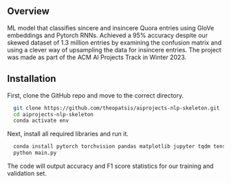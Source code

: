 ## Overview
ML model that classifies sincere and insincere Quora entries using GloVe embeddings and Pytorch RNNs. Achieved a 95% accuracy despite our skewed dataset of 1.3 million entries by examining the confusion matrix and using a clever way of upsampling the data for insincere entries. The project was made as part of  the ACM AI Projects Track in Winter 2023.

## Installation
First, clone the GitHub repo and move to the correct directory.
```bash
  git clone https://github.com/theopatsis/aiprojects-nlp-skeleton.git
  cd aiprojects-nlp-skeleton
  conda activate env
```

Next, install all required libraries and run it.
```bash
  conda install pytorch torchvision pandas matplotlib jupyter tqdm tensorboard transformers torchmetrics
  python main.py
```
The code will output accuracy and F1 score statistics for our training and validation set.

